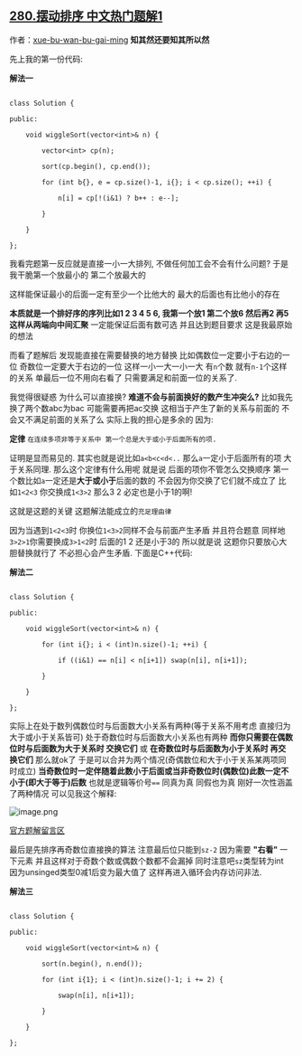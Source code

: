 ## [280.摆动排序 中文热门题解1](https://leetcode.cn/problems/wiggle-sort/solutions/100000/yong-ding-lu-lai-shuo-ming-wei-shi-yao-ke-yi-zhe-y)

作者：[xue-bu-wan-bu-gai-ming](https://leetcode.cn/u/xue-bu-wan-bu-gai-ming)
**知其然还要知其所以然**

先上我的第一份代码:
**解法一**
```
class Solution {
public:
    void wiggleSort(vector<int>& n) {
        vector<int> cp(n);
        sort(cp.begin(), cp.end());
        for (int b{}, e = cp.size()-1, i{}; i < cp.size(); ++i) {
            n[i] = cp[!(i&1) ? b++ : e--];
        }
    }
};
```
我看完题第一反应就是直接一小一大排列, 不做任何加工会不会有什么问题? 于是我干脆第一个放最小的 第二个放最大的
这样能保证最小的后面一定有至少一个比他大的 最大的后面也有比他小的存在
**本质就是一个排好序的序列比如1 2 3 4 5 6, 我第一个放1 第二个放6 然后再2 再5这样从两端向中间汇聚** 一定能保证后面有数可选 并且达到题目要求 这是我最原始的想法

而看了题解后 发现能直接在需要替换的地方替换 比如偶数位一定要小于右边的一位 奇数位一定要大于右边的一位 这样一小一大一小一大 有`n`个数 就有`n-1`个这样的关系 单最后一位不用向右看了 只需要满足和前面一位的关系了.
我觉得很疑惑 为什么可以直接换? **难道不会与前面换好的数产生冲突么?** 比如我先换了两个数abc为bac 可能需要再把ac交换 这相当于产生了新的关系与前面的 不会又不满足前面的关系了么 实际上我的担心是多余的 因为:

**定律** `在连续多项非等于关系中 第一个总是大于或小于后面所有的项.`

证明是显而易见的. 其实也就是说比如`a<b<c<d<..` 那么`a`一定小于后面所有的项 大于关系同理. 那么这个定律有什么用呢 就是说 后面的项你不管怎么交换顺序 第一个数比如`a`一定还是**大于或小于**后面的数的 不会因为你交换了它们就不成立了 比如`1<2<3` 你交换成`1<3>2` 那么3 2 必定也是小于1的啊!
这就是这题的关键 这题解法能成立的`充足理由律`
因为当遇到`1<2<3`时 你换位`1<3>2`同样不会与前面产生矛盾 并且符合题意 同样地 `3>2>1`你需要换成`3>1<2`时 后面的1 2 还是小于3的 所以就是说 这题你只要放心大胆替换就行了 不必担心会产生矛盾. 下面是C++代码:
**解法二**
```
class Solution {
public:
    void wiggleSort(vector<int>& n) {
        for (int i{}; i < (int)n.size()-1; ++i) {
            if ((i&1) == n[i] < n[i+1]) swap(n[i], n[i+1]);
        }
    }
};
```
实际上在处于数列偶数位时与后面数大小关系有两种(等于关系不用考虑 直接归为大于或小于关系皆可) 处于奇数位时与后面数大小关系也有两种 **而你只需要在偶数位时与后面数为大于关系时 交换它们** 或 **在奇数位时与后面数为小于关系时 再交换它们** 那么就ok了 于是可以合并为两个情况(奇偶数位和大于小于关系某两项同时成立) **当奇数位时一定伴随着此数小于后面或当非奇数位时(偶数位)此数一定不小于(即大于等于)后数** 也就是逻辑等价号`==` 同真为真 同假也为真 刚好一次性涵盖了两种情况 可以见我这个解释:
![image.png](https://pic.leetcode-cn.com/352e2df18940fc03f266801a5bcbf739a24da96bfeb60113760318632a4919d1-image.png)

[官方题解留言区](https://leetcode-cn.com/problems/wiggle-sort/solution/bai-dong-pai-xu-by-leetcode/)

最后是先排序再奇数位直接换的算法 注意最后位只能到`sz-2` 因为需要 **"右看"** 一下元素 并且这样对于奇数个数或偶数个数都不会漏掉 同时注意吧`sz`类型转为int 因为unsinged类型0减1后变为最大值了 这样再进入循环会内存访问非法.
**解法三**
```
class Solution {
public:
    void wiggleSort(vector<int>& n) {
        sort(n.begin(), n.end());
        for (int i{1}; i < (int)n.size()-1; i += 2) {
            swap(n[i], n[i+1]);
        }
    }
};
```
